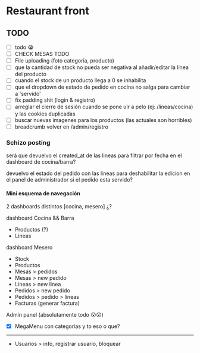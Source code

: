 # Restaurant front

## TODO

- [ ] todo 😭
- [ ] CHECK MESAS TODO
- [ ] File uploading (foto categoría, producto)
- [ ] que la cantidad de stock no pueda ser negativa al añadir/editar la línea del producto
- [ ] cuando el stock de un producto llega a 0 se inhabilita
- [ ] que el dropdown de estado de pedido en cocina no salga para cambiar a 'servido'
- [ ] fix padding shit (login & registro)
- [ ] arreglar el cierre de sesión cuando se pone ulr a pelo (ej: /lineas/cocina) y las cookies duplicadas
- [ ] buscar nuevas imagenes para los productos (las actuales son horribles)
- [ ] breadcrumb volver en /admin/registro

### Schizo posting

será que devuelvo el created_at de las lineas para filtrar por fecha en el dashboard de cocina/barra?

devuelvo el estado del pedido con las lineas para deshabilitar la edicion en el panel de administrador si el pedido esta servido?

#### Mini esquema de navegación

2 dashboards distintos [cocina, mesero] ¿?

dashboard Cocina && Barra

- Productos (?)
- Lineas

dashboard Mesero

- Stock
- Productos
- Mesas > pedidos
- Mesas > new pedido
- Lineas > new linea
- Pedidos > new pedido
- Pedidos > pedido > lineas
- Facturas (generar factura)

Admin panel (absolutamente todo 😲😲)

- [x] MegaMenu con categorias y to eso o que?

--------

- Usuarios > info, registrar usuario, bloquear
